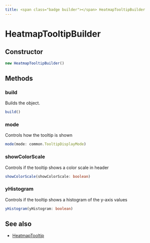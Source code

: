 ```yaml
---
title: <span class="badge builder"></span> HeatmapTooltipBuilder
---
```

# <span class="badge builder"></span> HeatmapTooltipBuilder

## Constructor

```typescript
new HeatmapTooltipBuilder()
```
## Methods

### <span class="badge object-method"></span> build

Builds the object.

```typescript
build()
```

### <span class="badge object-method"></span> mode

Controls how the tooltip is shown

```typescript
mode(mode: common.TooltipDisplayMode)
```

### <span class="badge object-method"></span> showColorScale

Controls if the tooltip shows a color scale in header

```typescript
showColorScale(showColorScale: boolean)
```

### <span class="badge object-method"></span> yHistogram

Controls if the tooltip shows a histogram of the y-axis values

```typescript
yHistogram(yHistogram: boolean)
```

## See also

 * <span class="badge object-type-interface"></span> [HeatmapTooltip](./object-HeatmapTooltip.md)
